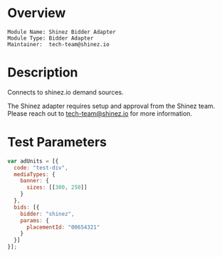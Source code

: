 # Overview

```
Module Name: Shinez Bidder Adapter
Module Type: Bidder Adapter
Maintainer:  tech-team@shinez.io
```

# Description

Connects to shinez.io demand sources.

The Shinez adapter requires setup and approval from the Shinez team.
Please reach out to tech-team@shinez.io for more information.
 
# Test Parameters

```javascript
var adUnits = [{
  code: "test-div",
  mediaTypes: {
    banner: {
      sizes: [[300, 250]]
    }
  },
  bids: [{
    bidder: "shinez",
    params: {
      placementId: "00654321"
    }
  }]
}];
```
